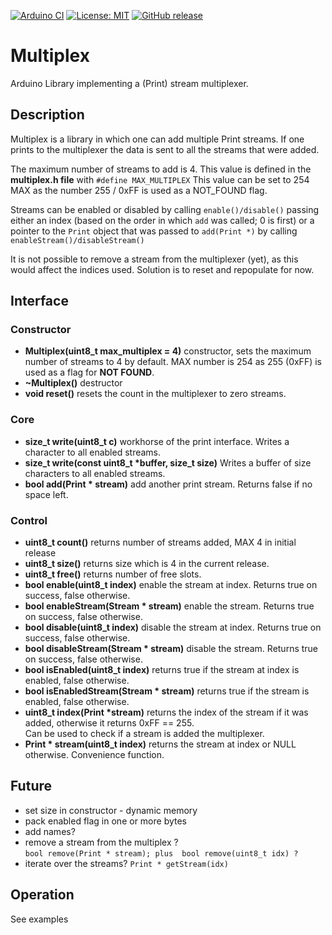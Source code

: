 
[![Arduino CI](https://github.com/RobTillaart/Multiplex/workflows/Arduino%20CI/badge.svg)](https://github.com/marketplace/actions/arduino_ci)
[![License: MIT](https://img.shields.io/badge/license-MIT-green.svg)](https://github.com/RobTillaart/Multiplex/blob/master/LICENSE)
[![GitHub release](https://img.shields.io/github/release/RobTillaart/Multiplex.svg?maxAge=3600)](https://github.com/RobTillaart/Multiplex/releases)

# Multiplex

Arduino Library implementing a (Print) stream multiplexer.


## Description

Multiplex is a library in which one can add multiple Print streams.
If one prints to the multiplexer the data is sent to all the streams that were added.

The maximum number of streams to add is 4. This value is defined in the **multiplex.h file** with `#define MAX_MULTIPLEX`
This value can be set to 254 MAX as the number 255 / 0xFF is used as a NOT_FOUND flag.

Streams can be enabled or disabled by calling `enable()/disable()` passing either an index (based on the order 
in which `add` was called; 0 is first) or a pointer to the `Print` 
object that was passed to `add(Print *)` by calling `enableStream()/disableStream()`

It is not possible to remove a stream from the multiplexer (yet), as this would affect the indices used.
Solution is to reset and repopulate for now.


## Interface


### Constructor

- **Multiplex(uint8_t max_multiplex = 4)** constructor, 
sets the maximum number of streams to 4 by default. 
MAX number is 254 as 255 (0xFF) is used as a flag for **NOT FOUND**.
- **~Multiplex()** destructor
- **void reset()** resets the count in the multiplexer to zero streams.


### Core

- **size_t write(uint8_t c)** workhorse of the print interface. 
Writes a character to all enabled streams.
- **size_t write(const uint8_t \*buffer, size_t size)** 
Writes a buffer of size characters to all enabled streams.
- **bool add(Print \* stream)** add another print stream. 
Returns false if no space left.


### Control

- **uint8_t count()** returns number of streams added, MAX 4 in initial release
- **uint8_t size()** returns size which is 4 in the current release.
- **uint8_t free()** returns number of free slots.
- **bool enable(uint8_t index)** enable the stream at index.
Returns true on success, false otherwise.
- **bool enableStream(Stream \* stream)** enable the stream.
Returns true on success, false otherwise.
- **bool disable(uint8_t index)** disable the stream at index.
Returns true on success, false otherwise.
- **bool disableStream(Stream \* stream)** disable the stream.
Returns true on success, false otherwise.
- **bool isEnabled(uint8_t index)** returns true if the stream at index is enabled,
false otherwise.
- **bool isEnabledStream(Stream \* stream)** returns true if the stream is enabled,
false otherwise.
- **uint8_t index(Print \*stream)** returns the index of the stream if it was added,
otherwise it returns 0xFF == 255.  
Can be used to check if a stream is added the multiplexer.
- **Print \* stream(uint8_t index)** returns the stream at index or NULL otherwise.
Convenience function.


## Future

- set size in constructor - dynamic memory
- pack enabled flag in one or more bytes
- add names?
- remove a stream from the multiplex ?  
`bool remove(Print * stream); plus  bool remove(uint8_t idx) ?`
- iterate over the streams?   `Print * getStream(idx)`


## Operation

See examples
